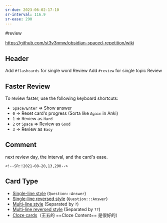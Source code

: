 ```yaml
---
sr-due: 2023-06-02-17-10
sr-interval: 116.9
sr-ease: 290
---
```



#review

https://github.com/st3v3nmw/obsidian-spaced-repetition/wiki

## Header
Add `#flashcards` for single word Review
Add `#review` for single topic Review

## Faster Review

To review faster, use the following keyboard shortcuts:

-   `Space/Enter` => Show answer
-   `0` => Reset card's progress (Sorta like `Again` in Anki)
-   `1` => Review as `Hard`
-   `2` or `Space` => Review as `Good`
-   `3` => Review as `Easy`

## Comment
next review day, the interval, and the card's ease.

```
<!--SR:!2021-08-20,13,290-->
```

## Card Type 
-   [Single-line style](https://github.com/st3v3nmw/obsidian-spaced-repetition/wiki/Flashcard-Types#single-line-basic-remnote-style) (`Question::Answer`) <!--SR:!2022-12-25,3,250-->
-   [Single-line reversed style](https://github.com/st3v3nmw/obsidian-spaced-repetition/wiki/Flashcard-Types#single-line-reversed) (`Question:::Answer`) <!--SR:!2022-12-28,3,250!2022-12-28,3,250-->
-   [Multi-line style](https://github.com/st3v3nmw/obsidian-spaced-repetition/wiki/Flashcard-Types#multi-line-basic) (Separated by `?`)
-   [Multi-line reversed style](https://github.com/st3v3nmw/obsidian-spaced-repetition/wiki/Flashcard-Types#multi-line-reversed) (Separated by `??`)
-   [Cloze cards](https://github.com/st3v3nmw/obsidian-spaced-repetition/wiki/Flashcard-Types#cloze-cards)（王五的 ==Cloze Content== 是很好的） <!--SR:!2022-12-28,3,250-->


